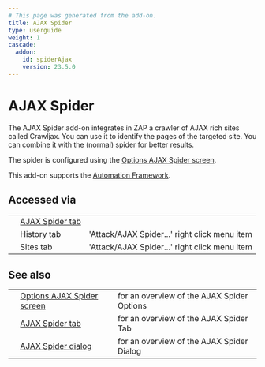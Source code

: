 ```yaml
---
# This page was generated from the add-on.
title: AJAX Spider
type: userguide
weight: 1
cascade:
  addon:
    id: spiderAjax
    version: 23.5.0
---
```


# AJAX Spider

The AJAX Spider add-on integrates in ZAP a crawler of AJAX rich sites called
Crawljax. You can use it to identify the pages of the targeted site. You can combine it
with the (normal) spider for better results.

The spider is configured using the [Options AJAX Spider screen](/docs/desktop/addons/ajax-spider/options/).

This add-on supports the [Automation Framework](/docs/desktop/addons/ajax-spider/automation/).

## Accessed via

|   |                                                          |                                               |
|---|----------------------------------------------------------|-----------------------------------------------|
|   | [AJAX Spider tab](/docs/desktop/addons/ajax-spider/tab/) |                                               |
|   | History tab                                              | 'Attack/AJAX Spider...' right click menu item |
|   | Sites tab                                                | 'Attack/AJAX Spider...' right click menu item |

## See also

|   |                                                                         |                                            |
|---|-------------------------------------------------------------------------|--------------------------------------------|
|   | [Options AJAX Spider screen](/docs/desktop/addons/ajax-spider/options/) | for an overview of the AJAX Spider Options |
|   | [AJAX Spider tab](/docs/desktop/addons/ajax-spider/tab/)                | for an overview of the AJAX Spider Tab     |
|   | [AJAX Spider dialog](/docs/desktop/addons/ajax-spider/scandialog/)      | for an overview of the AJAX Spider Dialog  |
